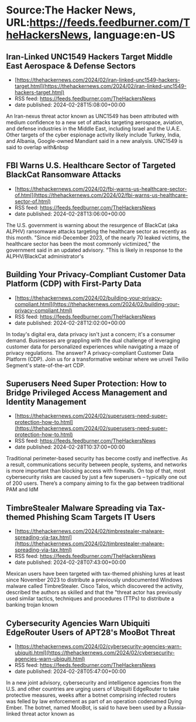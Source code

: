 # Source:The Hacker News, URL:https://feeds.feedburner.com/TheHackersNews, language:en-US

## Iran-Linked UNC1549 Hackers Target Middle East Aerospace & Defense Sectors
 - [https://thehackernews.com/2024/02/iran-linked-unc1549-hackers-target.html](https://thehackernews.com/2024/02/iran-linked-unc1549-hackers-target.html)
 - RSS feed: https://feeds.feedburner.com/TheHackersNews
 - date published: 2024-02-28T15:08:00+00:00

An Iran-nexus threat actor known as&nbsp;UNC1549&nbsp;has been attributed with medium confidence to a new set of attacks targeting aerospace, aviation, and defense industries in the Middle East, including Israel and the U.A.E.
Other targets of the cyber espionage activity likely include Turkey, India, and Albania, Google-owned Mandiant said in a new analysis.
UNC1549 is said to overlap with&nbsp

## FBI Warns U.S. Healthcare Sector of Targeted BlackCat Ransomware Attacks
 - [https://thehackernews.com/2024/02/fbi-warns-us-healthcare-sector-of.html](https://thehackernews.com/2024/02/fbi-warns-us-healthcare-sector-of.html)
 - RSS feed: https://feeds.feedburner.com/TheHackersNews
 - date published: 2024-02-28T13:06:00+00:00

The U.S. government is warning about the resurgence of BlackCat (aka ALPHV) ransomware attacks targeting the healthcare sector as recently as this month.
"Since mid-December 2023, of the nearly 70 leaked victims, the healthcare sector has been the most commonly victimized," the government&nbsp;said&nbsp;in an updated advisory.
"This is likely in response to the ALPHV/BlackCat administrator's

## Building Your Privacy-Compliant Customer Data Platform (CDP) with First-Party Data
 - [https://thehackernews.com/2024/02/building-your-privacy-compliant.html](https://thehackernews.com/2024/02/building-your-privacy-compliant.html)
 - RSS feed: https://feeds.feedburner.com/TheHackersNews
 - date published: 2024-02-28T12:02:00+00:00

In today's digital era, data privacy isn't just a concern; it's a consumer demand. Businesses are grappling with the dual challenge of leveraging customer data for personalized experiences while navigating a maze of privacy regulations. The answer? A privacy-compliant Customer Data Platform (CDP).
Join us for a transformative webinar where we unveil Twilio Segment's state-of-the-art CDP.

## Superusers Need Super Protection: How to Bridge Privileged Access Management and Identity Management
 - [https://thehackernews.com/2024/02/superusers-need-super-protection-how-to.html](https://thehackernews.com/2024/02/superusers-need-super-protection-how-to.html)
 - RSS feed: https://feeds.feedburner.com/TheHackersNews
 - date published: 2024-02-28T10:37:00+00:00

Traditional perimeter-based security has become costly and ineffective. As a result, communications security between people, systems, and networks is more important than blocking access with firewalls.&nbsp;On top of that, most cybersecurity risks are caused by just a few superusers – typically one out of 200 users.&nbsp;There’s a company aiming to fix the gap between traditional PAM and IdM

## TimbreStealer Malware Spreading via Tax-themed Phishing Scam Targets IT Users
 - [https://thehackernews.com/2024/02/timbrestealer-malware-spreading-via-tax.html](https://thehackernews.com/2024/02/timbrestealer-malware-spreading-via-tax.html)
 - RSS feed: https://feeds.feedburner.com/TheHackersNews
 - date published: 2024-02-28T07:43:00+00:00

Mexican users have been targeted with tax-themed phishing lures at least since November 2023 to distribute a previously undocumented Windows malware called&nbsp;TimbreStealer.
Cisco Talos, which&nbsp;discovered&nbsp;the activity, described the authors as skilled and that the "threat actor has previously used similar tactics, techniques and procedures (TTPs) to distribute a banking trojan known

## Cybersecurity Agencies Warn Ubiquiti EdgeRouter Users of APT28's MooBot Threat
 - [https://thehackernews.com/2024/02/cybersecurity-agencies-warn-ubiquiti.html](https://thehackernews.com/2024/02/cybersecurity-agencies-warn-ubiquiti.html)
 - RSS feed: https://feeds.feedburner.com/TheHackersNews
 - date published: 2024-02-28T05:47:00+00:00

In a new joint advisory, cybersecurity and intelligence agencies from the U.S. and other countries are urging users of Ubiquiti EdgeRouter to take protective measures, weeks after a botnet comprising infected routers was&nbsp;felled by law enforcement&nbsp;as part of an operation codenamed Dying Ember.
The botnet, named MooBot, is said to have been used by a Russia-linked threat actor known as

